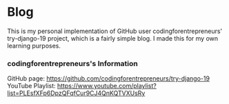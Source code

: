 # Blog

This is my personal implementation of GitHub user codingforentrepreneurs' try-django-19 project, which is a fairly simple blog. I made this for my own learning purposes.


### codingforentrepreneurs's Information

GitHub page: https://github.com/codingforentrepreneurs/try-django-19
YouTube Playlist: https://www.youtube.com/playlist?list=PLEsfXFp6DpzQFqfCur9CJ4QnKQTVXUsRy
